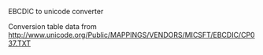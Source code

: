 EBCDIC to unicode converter

Conversion table data from http://www.unicode.org/Public/MAPPINGS/VENDORS/MICSFT/EBCDIC/CP037.TXT